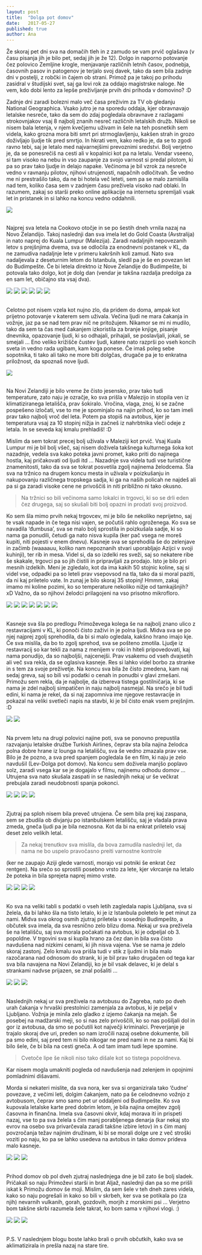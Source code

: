 ```yaml
---
layout: post
title:  "Dolga pot domov"
date:   2017-05-27
published: true
author: Ana
---
```


<p class="intro"><span class="dropcap">Ž</span>e skoraj pet dni sva na domačih tleh in z zamudo se vam prvič oglašava (v času pisanja jih je bilo pet, sedaj jih je že 12). Dolgo in naporno potovanje čez polovico Zemljine krogle, menjavanje različnih letnih časov, podnebja, časovnih pasov in patogenov je terjalo svoj davek, tako da sem bila zadnje dni v postelji, z robčki in čajem ob strani. Primož pa je takoj po prihodu zasidral v študijski svet, saj ga lovi rok za oddajo magistrske naloge. Ne vem, kdo dobi lento za lepše preživljanje prvih dni prihoda v domovino? :D</p>

 
Zadnje dni zaradi bolezni malo več časa preživim za TV ob gledanju National Geographica. Vsako jutro je na sporedu oddaja, kjer obravnavajo letalske nesreče, tako da sem do zdaj pogledala obravnave z razlagami strokovnjakov vsaj 8 najbolj znanih nesreč različnih letalskih družb. Nikoli se nisem bala letenja, v njem kvečjemu uživam in šele na teh posnetkih sem videla, kako grozna mora biti smrt pri strmoglavljenju, kakšen strah in grozo doživljajo ljudje tik pred smrtjo. In hkrati vem, kako redko je, da se to zgodi ravno tebi, saj je letalo med najvarnejšimi prevoznimi sredstvi. Bolj verjetno je, da se ponesrečiš na cesti ali v kopalnici kot pa na letalu. Vendar vseeno, si tam visoko na nebu in vso zaupanje za svojo varnost si predal pilotom, ki pa so prav tako ljudje in delajo napake. Večinoma je bil vzrok za nesreče vedno v ravnanju pilotov, njihovi utrujenosti, napačnih odločitvah. Še vedno me ni prestrašilo tako, da ne bi hotela več leteti, sem pa se malo zamislila nad tem, koliko časa sem v zadnjem času preživela visoko nad oblaki. In razumem, zakaj so starši preko online aplikacije na internetu spremljali vsak let in pristanek in si lahko na koncu vedno oddahnili.

<div class="photoset-grid" data-layout="1">
    <img src="/assets/images/25home/03.jpg" data-title="" data-lightbox="gr1">
</div><br/>
 
Najprej sva letela na Cookovo otočje in se po šestih dneh vrnila nazaj na Novo Zelandijo. Takoj naslednji dan sva imela let do Gold Coasta (Avstralija) in nato naprej do Kuala Lumpur (Malezija). Zaradi nadaljnjih nepovezanih letov s prejšnjima dvema, sva se odločila za enodnevni postanek v KL, da ne zamudiva nadaljnje lete v primeru kakršnih koli zamud. Nato sva nadaljevala z deseturnim letom do Istanbula, sledil pa je še en povezan let do Budimpešte. Če bi letela direktno iz Nove Zelandije do Budimpešte, bi potovala tako dolgo, kot je dolg dan (vendar je takšna razdalja predolga za en sam let, običajno sta vsaj dva). 

<div class="photoset-grid" data-layout="132">
    <img src="/assets/images/25home/02.jpg" data-title="Moj najljubši del letališlča je bil prevažanje tega kul vozička, ko sem se lahko delala, da sem Harry Potter, ki se odpravlja na Bradavičarko. :)" data-lightbox="gr1">
    <img src="/assets/images/25home/01.jpg" data-title="Prvi let do Avstralije (Gold Coast) z AirAsia. Kdo najde?" data-lightbox="gr1">
    <img src="/assets/images/25home/05.jpg" data-title="Ko nisva bila več na novozelandskih tleh in občutek, da si tja komaj prišel pa že odhajaš. Kako je bilo lepo ..." data-lightbox="gr1">
    <img src="/assets/images/25home/06.jpg" data-title="Nočni leti so za spat, jaz bi pa rada ven gledala!" data-lightbox="gr1">
    <img src="/assets/images/25home/07.jpg" data-title="" data-lightbox="gr1">
    <img src="/assets/images/25home/08.jpg" data-title="In smo pristali na avstralska tla ..." data-lightbox="gr1">
</div><br/>
 
Celotno pot nisem vzela kot nujno zlo, da pridem do doma, ampak kot prijetno potovanje v katerem sem uživala. Večina ljudi ne mara čakanja in vožnje, jaz pa se nad tem prav nič ne pritožujem. Nikamor se mi ni mudilo, tako da sem ta čas med čakanjem izkoristila za branje knjige, pisanje dnevnika, opazovanje ljudi, ki so odhajali, prihajali, se poslavljali, jokali, se smejali … Eno veliko križišče čustev ljudi, katere nato razprši po vseh koncih sveta in vedno rada ugibam, kam koga ponese. Če imaš poleg sebe sopotnika, ti tako ali tako ne more biti dolgčas, drugače pa je to enkratna priložnost, da spoznaš nove ljudi.

<div class="photoset-grid" data-layout="1">
    <img src="/assets/images/25home/03.jpg" data-title="" data-lightbox="gr1">
</div><br/>
 
Na Novi Zelandiji je bilo vreme že čisto jesensko, prav tako tudi temperature, zato naju je ozračje, ko sva prišla v Malezijo in stopila ven iz klimatiziranega letališča, prav šokiralo. Vročina, vlaga, znoj, ki se začne pospešeno izločati, vse to me je spominjalo na najin prihod, ko so tam imeli prav tako najbolj vroč del leta. Potem pa stopiš na avtobus, kjer je temperatura vsaj za 10 stopinj nižja in začneš iz nahrbtnika vleči odeje z letala. In se seveda kaj kmalu prehladiš! :D
 
Mislim da sem tokrat precej bolj uživala v Maleziji kot prvič. Vsaj Kuala Lumpur mi je bil bolj všeč, saj nisem doživela takšnega kulturnega šoka kot nazadnje, vedela sva kako poteka javni promet, kako priti do najinega hostla, kaj pričakovati od ljudi itd … Nazadnje sva videla tudi vse turistične znamenitosti, tako da sva se tokrat posvetila zgolj najinema želodcema. Šla sva na tržnico na drugem koncu mesta in uživala v poizkušanju in nakupovanju različnega tropskega sadja, ki ga na naših policah ne najdeš ali pa si ga zaradi visoke cene ne privoščiš in niti približno ni tako okusno. 

<blockquote>Na tržnici so bili večinoma samo lokalci in trgovci, ki so se drli eden čez drugega, saj so skušali biti bolj opazni in prodati svoj proizvod.</blockquote> 

Ko sem šla mimo prvih nekaj trgovcev, mi je bilo še nekoliko neprijetno, saj te vsak napade in če tega nisi vajen, se počutiš rahlo ogroženega. Ko sva se navadila ‘đumbusa’, sva se malo bolj sprostila in poizkušala sadje, ki so nama ga ponudili, četudi ga nato nisva kupila (ker pač vsega ne moreš kupiti, niti pojesti v enem dnevu). Kasneje sva se sprehodila še do zelenjave in začimb (waaaauu, koliko nam nepoznanih stvari uporabljajo Azijci v svoji kuhinji), ter rib in mesa. Videl si, da so izdelki res sveži, saj so nekatere ribe še skakale, trgovci pa so jih čistili in pripravljali za prodajo. Isto je bilo pri mesnih izdelkih. Meni je zgledalo, kot da ima kakih 50 stojnic koline, saj si videl vse, odpadki pa so leteli prav vsepovsod na tla, tako da si moral paziti, da ni kaj priletelo vate. In zunaj je bilo skoraj 35 stopinj! Hmmm, zakaj imamo mi koline pozimi, ko so temperature nekoliko nižje od tamkajšnjih?  xD Važno, da so njihovi želodci prilagojeni na vso prisotno mikrofloro. 

<div class="photoset-grid" data-layout="1312">
    <img src="/assets/images/25home/24.jpg" data-title="Tržnica v Kuala Lumpurju." data-lightbox="gr1">
    <img src="/assets/images/25home/25.jpg" data-title="Azijska zelišča in začimbe." data-lightbox="gr1">
    <img src="/assets/images/25home/26.jpg" data-title="Ribarnica in mesnica." data-lightbox="gr1">
    <img src="/assets/images/25home/27.jpg" data-title="Kitajska četrt s stojnicami oblačil, modnih dodatkov, ur, vsega možnega ..." data-lightbox="gr1">
    <img src="/assets/images/25home/28.jpg" data-title="Primož in bogati del mesta v ozadju." data-lightbox="gr1">
    <img src="/assets/images/25home/29.jpg" data-title="Na kultruni prireditvi sem preizkusila igranje malezijskih bobnov." data-lightbox="gr1">
    <img src="/assets/images/25home/30.jpg" data-title="Vmes se je malo ulilo, tako da je vročina postala malenkost bolj znosna, luže pa vsepovsod, saj voda nima kam odteči ..." data-lightbox="gr1">
</div><br/>
 
Kasneje sva šla po predlogu Primoževega kolega še na najbolj znano ulico z restavracijami v KL, ki ponoči čisto zaživi in je polna ljudi. Midva sva se po njej najprej zgolj sprehodila, da bi si malo ogledala, kakšno hrano imajo kje. Če sva mislila, da bo to zgolj sprehod, sva se pošteno zmotila. Ljudje iz restavracij so kar tekli za nama z menijem v roki in hiteli pripovedovati, kaj nama ponudijo, da so najboljši, najcenejši. Prav vsakemu od vseh dvajsetih ali več sva rekla, da se oglasiva kasneje. Res si lahko videl borbo za stranke in s tem za svoje preživetje. Na koncu sva bila že čisto zmedena, kam naj sedaj greva, saj so bili vsi podatki o cenah in ponudbi v glavi zmešani. Primožu sem rekla, da je najbolje, da izbereva tistega gostilničarja, ki se nama je zdel najbolj simpatičen in naju najbolj nasmejal. Na srečo je bil tudi edini, ki nama je rekel, da si naj zapomniva ime njegove restavracije in pokazal na veliki svetleči napis na stavbi, ki je bil čisto enak vsem prejšnjim. :D

<div class="photoset-grid" data-layout="2">
    <img src="/assets/images/25home/32.jpg" data-title="Ulica z restavracijami tik preden se je znočilo (verjetno si niste predstavljali ravno plastičnih stolov - ni fancy, je pa dobro!)." data-lightbox="gr1">
    <img src="/assets/images/25home/31.jpg" data-title="Ulica restavracij takoj, ko je nastala tema." data-lightbox="gr1">
</div><br/>
 
Na prvem letu na drugi polovici najine poti, sva se ponovno prepustila razvajanju letalske družbe Turkish Airlines, čeprav sta bila najina želodca polna dobre hrane iz lounga na letališču, sva še vedno zmazala prav vse. Bilo je že pozno, a sva pred spanjem pogledala še en film, ki naju je zelo navdušil (Lev-Dolga pot domov). Na koncu sem doživela manjšo poplavo solz, zaradi vsega kar se je dogajalo v filmu, najinemu odhodu domov … Utrujena sva nato skušala zaspati in se naslednjih nekaj ur še večkrat prebujala zaradi neudobnosti spanja pokonci.

<div class="photoset-grid" data-layout="31">
    <img src="/assets/images/25home/04.jpg" data-title="Razvajanje v loungu - predjed, mmmm ..." data-lightbox="gr1">
    <img src="/assets/images/25home/09.jpg" data-title="Primož je med čakanjem na letalo skušal narediti še kaj za faks, priden fant. :)" data-lightbox="gr1">
    <img src="/assets/images/25home/10.jpg" data-title="Potem pa še večerja na letalu in spremljanje leta, gledanje filmov ..." data-lightbox="gr1">
    <img src="/assets/images/25home/10a.jpg" data-title="Tretji let je bil še za dve uri daljši kot drugi (dobrih 10 ur)." data-lightbox="gr1">
</div><br/>
 
Zjutraj pa sploh nisem bila preveč utrujena. Če sem bila prej kaj zaspana, sem se zbudila ob divjanju po istanbulskem letališču, saj je vladala prava zmeda, gneča ljudi pa je bila neznosna. Kot da bi na enkrat priletelo vsaj deset zelo velikih letal. 

<blockquote>Za nekaj trenutkov sva mislila, da bova zamudila naslednji let, da nama ne bo uspelo pravočasno preiti varnostne kontrole </blockquote>

(ker ne zaupajo Aziji glede varnosti, morajo vsi potniki še enkrat čez rentgen). Na srečo so sprostili posebno vrsto za lete, kjer vkrcanje na letalo že poteka in bila sprejeta naprej mimo vrste.

<div class="photoset-grid" data-layout="31">
    <img src="/assets/images/25home/10b.jpg" data-title="Preden smo pristali v turškem Istanbulu, nas je skozi okno letala pričakal sončni vzhod na Črnem jezeru." data-lightbox="gr1">
    <img src="/assets/images/25home/11.jpg" data-title="Velika gneča na letališču za varnostno kontrolo, midva pa hitela na naslednji let ..." data-lightbox="gr1">
    <img src="/assets/images/25home/12.jpg" data-title="Vkrcala sva se na zadnjo letalo, ki naju je popeljalo do Budimpešte." data-lightbox="gr1">
    <img src="/assets/images/25home/13.jpg" data-title="Nad Istanbulom." data-lightbox="gr1">
</div><br/> 
 
Ko sva na veliki tabli s podatki o vseh letih zagledala napis Ljubljana, sva si želela, da bi lahko šla na tisto letalo, ki je iz Istanbula poletelo le pet minut za nami. Midva sva okrog osmih zjutraj priletela v sosednjo Budimpešto, a občutek sva imela, da sva resnično zelo blizu doma. Nekaj ur sva preživela še na letališču, saj sva morala počakati na avtobus, ki je odpeljal ob 3. popoldne. V trgovini sva si kupila hrano za čez dan in bila sva čisto navdušena nad nizkimi cenami, ki jih nisva vajena. Vse se nama je zdelo skoraj zastonj. Zelo kmalu sva prišla tudi v stik z ljudmi in bila malo razočarana nad odnosom do strank, ki je bil prav tako drugačen od tega kar sva bila navajena na Novi Zelandiji, ko je bil vsak delavec, ki je delal s strankami nadvse prijazen, se znal pošaliti … 
 
<div class="photoset-grid" data-layout="21">
    <img src="/assets/images/25home/14.jpg" data-title="Waaaa, veselje, ko se nama na zemljevidu prikaže najina država, ko sva že tako blizu! :D" data-lightbox="gr1">
    <img src="/assets/images/25home/15.jpg" data-title="In sva prišla v Budimpešto, kjer sva čakala na avtobus še nadaljnih nekaj ur." data-lightbox="gr1">
    <img src="/assets/images/25home/16.jpg" data-title="Na avtobusni postaji v Budimpešti najdeva sliko Ljubljane, najin naslednji cilj." data-lightbox="gr1">
</div><br/> 

Naslednjih nekaj ur sva preživela na avtobusu do Zagreba, nato po dveh urah čakanja v hrvaški prestolnici zamenjala za avtobus, ki je peljal v Ljubljano. Vožnja je minila zelo gladko z izjemo čakanja na mejah. Še posebej na madžarski meji, so si nas zelo privoščili, ko so nas pošiljali dol in gor iz avtobusa, da smo se počutili kot največji kriminalci. Preverjanje je trajalo skoraj dve uri, preden so nam izročili nazaj osebne dokumente, bili pa smo edini, saj pred tem ni bilo nikogar ne pred nami in ne za nami. Kaj bi bilo šele, če bi bila na cesti gneča. A od tam imam tudi lepe spomine. 

<blockquote>Cvetoče lipe še nikoli niso tako dišale kot so tistega popoldneva. </blockquote>


Kar nisem mogla umakniti pogleda od navdušenja nad zelenjem in opojnimi pomladnimi dišavami. 
 
Morda si nekateri mislite, da sva nora, ker sva si organizirala tako ‘čudne’ povezave, z večimi leti, dolgim čakanjem, nato pa še celodnevno vožnjo z avtobusom, čeprav smo samo pet ur oddaljeni od Budimpešte. Ko sva kupovala letalske karte pred dobrim letom, je bila najina omejitev zgolj časovna in finančna. Imela sva časovni okvir, kdaj morava iti in prispeti nazaj, vse to pa sva želela s čim manj porabljenega denarja (kar nekaj sto evrov na osebo sva privarčevala zaradi takšne izbire letov) in s čim manj povzročanja težav najinim družinam, ki bi se morali dolge ure z več stroški voziti po naju, ko pa se lahko usedeva na avtobus in tako domov prideva malo kasneje.
 
<div class="photoset-grid" data-layout="21">
    <img src="/assets/images/25home/18.jpg" data-title="Prazna carina - meja med Madžarsko in Hrvaško, kjer so dolge ure preverjali naše dokumente ..." data-lightbox="gr1">
    <img src="/assets/images/25home/17.jpg" data-title="Takoj sva opazila, kako lepo pomlad imate in morala sva preklopiti iz jeseni in narediti objavo na Instagramu. :P" data-lightbox="gr1">
    <img src="/assets/images/25home/19.jpg" data-title="V Zagrebu so naju obkrožali napisi v znanem jeziku in kar težko je po tako dolgem času razumeti, da si doma ... skoraj." data-lightbox="gr1">
</div><br/> 

Prihod domov ob pol dveh zjutraj naslednjega dne je bil zato še bolj sladek. Pričakali so naju Primoževi starši in brat Aljaž, naslednji dan pa so me prišli iskat k Primožu domov še moji. Mislim, da sem šele v teh dneh zares videla, kako so naju pogrešali in kako so bili v skrbeh, ker sva se potikala po (za njih) nevarnih vulkanih, gorah, gozdovih, morjih z morskimi psi … Verjetno bom takšne skrbi razumela šele takrat, ko bom sama v njihovi vlogi. :)
 
<div class="photoset-grid" data-layout="12">
    <img src="/assets/images/25home/20.jpg" data-title="Aljaž je takoj naredil in poslal sliko našim, da me imajo doma ... Za vsak slučaj, če ne bi verjeli, da sva res prišla nazaj. :)" data-lightbox="gr1">
    <img src="/assets/images/25home/21.jpg" data-title="Končno udobna postelja z dobrodošlico. :)" data-lightbox="gr1">
    <img src="/assets/images/25home/22.jpg" data-title="Mami pa je še malo rezljala črke, ki so me vodile do sobe, če bi slučajno pozabila kje je. :D" data-lightbox="gr1">
</div><br/> 

P.S. V naslednjem blogu boste lahko brali o prvih občutkih, kako sva se aklimatizirala in prešla nazaj na stare tire. 
 
